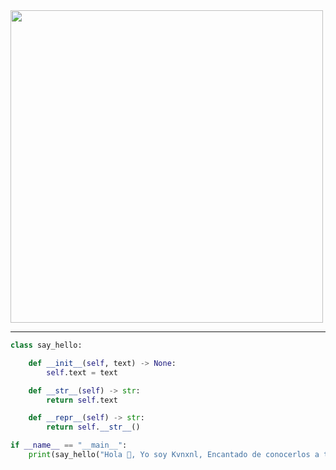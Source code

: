 <img align="center" height="500" src="https://uploader.caliph.my.id/file/4TZyJ5.jpg"/>

---
```python
class say_hello:

    def __init__(self, text) -> None:
        self.text = text

    def __str__(self) -> str:
        return self.text

    def __repr__(self) -> str:
        return self.__str__()

if __name__ == "__main__":
    print(say_hello("Hola 👋, Yo soy Kvnxnl, Encantado de conocerlos a todos!"))
```
